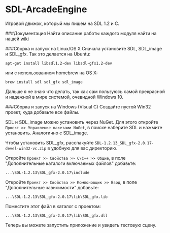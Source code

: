 # SDL-ArcadeEngine
Игровой движок, который мы пишем на SDL 1.2 и C.

###Документация
Найти описание работы каждого модуля найти на нашей [wiki](https://github.com/MemberArcades/SDL-ArcadeEngine/wiki)

###Сборка и запуск на Linux/OS X
Сначала установите SDL, SDL_image и SDL_gfx. Так это делается на Ubuntu:

    apt-get install libsdl1.2-dev libsdl-gfx1.2-dev
или с использованием homebrew на OS X:

    brew install sdl sdl_gfx sdl_image
    
Дальше я не знаю что делать, так как сам пользуюсь самой прекрасной и надежной в мире системой, очевидной Windows 10. 

###Сборка и запуск на Windows (Visual C)
Создайте пустой Win32 проект, куда добавьте все файлы.

SDL и SDL_image можно установить через NuGet. Для этого откройте `Проект >> Управление пакетами NuGet`, в поиске наберите SDL и нажмите установить. Аналогично с SDL_image.

Чтобы установить SDL_gfx, расспакуйте `SDL-1.2.13_SDL_gfx-2.0.17-devel-win32-vc.zip` в удобную для вас директорию.

Откройте `Проект >> Свойства >> C\C++ >> Общие`, в поле "Дополнительные каталоги включаемых файлов" добавьте:

    ...\SDL-1.2.13\SDL_gfx-2.0.17\include
    
Откройте `Проект >> Свойства >> Компоновщик >> Ввод`, в поле "Дополнительные зависимости" добавьте:

    ...\SDL-1.2.13\SDL_gfx-2.0.17\lib\SDL_gfx.lib
    
Поместите этот файл в каталог с проектом:

    ...\SDL-1.2.13\SDL_gfx-2.0.17\lib\SDL_gfx.dll
    
Теперь вы можете запустить приложение и увидеть тестовую сцену.
